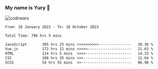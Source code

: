 ### My name is Yury 👋 
![codrwars](https://www.codewars.com/users/litury/badges/micro) 


<!--START_SECTION:waka-->

```txt
From: 28 January 2022 - To: 18 October 2023

Total Time: 796 hrs 5 mins

JavaScript       305 hrs 25 mins >>>>>>>>>>---------------   38.36 %
Vue.js           172 hrs 12 mins >>>>>--------------------   21.63 %
HTML             114 hrs 5 mins  >>>>---------------------   14.33 %
CSS              100 hrs 35 mins >>>----------------------   12.64 %
SCSS             54 hrs 55 mins  >>-----------------------   06.90 %
```

<!--END_SECTION:waka-->


